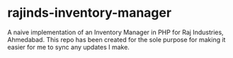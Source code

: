 rajinds-inventory-manager
=========================

A naive implementation of an Inventory Manager in PHP for Raj Industries, Ahmedabad. This repo has been created for the sole purpose for making it easier for me to sync any updates I make.
